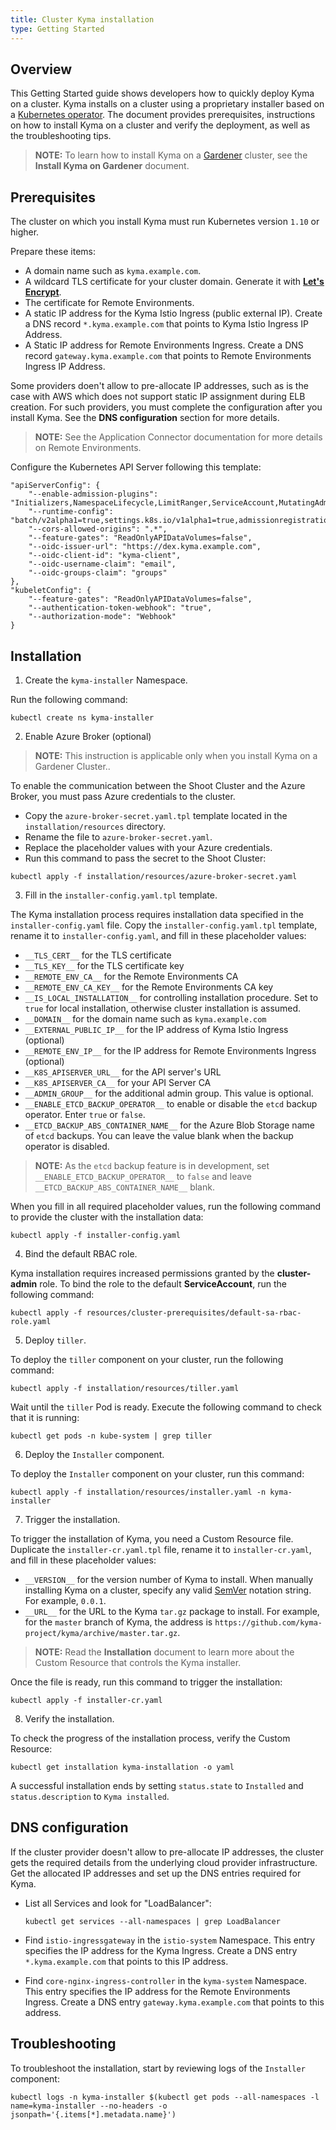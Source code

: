 ```yaml
---
title: Cluster Kyma installation
type: Getting Started
---
```


## Overview

This Getting Started guide shows developers how to quickly deploy Kyma on a cluster. Kyma installs on a cluster using a proprietary installer based on a [Kubernetes operator](https://coreos.com/operators/). The document provides prerequisites, instructions on how to install Kyma on a cluster and verify the deployment, as well as the troubleshooting tips.

>**NOTE:** To learn how to install Kyma on a [Gardener](https://github.com/gardener/gardener) cluster, see the **Install Kyma on Gardener** document.

## Prerequisites

The cluster on which you install Kyma must run Kubernetes version `1.10` or higher.

Prepare these items: 

- A domain name such as `kyma.example.com`.
- A wildcard TLS certificate for your cluster domain. Generate it with [**Let's Encrypt**](https://letsencrypt.org/).
- The certificate for Remote Environments.
- A static IP address for the Kyma Istio Ingress (public external IP). Create a DNS record `*.kyma.example.com` that points to Kyma Istio Ingress IP Address.
- A Static IP address for Remote Environments Ingress. Create a DNS record `gateway.kyma.example.com` that points to Remote Environments Ingress IP Address.

Some providers doen't allow to pre-allocate IP addresses, such as is the case with AWS which does not support static IP assignment during ELB creation. For such providers, you must complete the configuration after you install Kyma. See the **DNS configuration** section for more details. 

>**NOTE:** See the Application Connector documentation for more details on Remote Environments.

Configure the Kubernetes API Server following this template:

```
"apiServerConfig": {
    "--enable-admission-plugins": "Initializers,NamespaceLifecycle,LimitRanger,ServiceAccount,MutatingAdmissionWebhook,ValidatingAdmissionWebhook,DefaultStorageClass,ResourceQuota",
    "--runtime-config": "batch/v2alpha1=true,settings.k8s.io/v1alpha1=true,admissionregistration.k8s.io/v1alpha1=true",
    "--cors-allowed-origins": ".*",
    "--feature-gates": "ReadOnlyAPIDataVolumes=false",
    "--oidc-issuer-url": "https://dex.kyma.example.com",
    "--oidc-client-id": "kyma-client",
    "--oidc-username-claim": "email",
    "--oidc-groups-claim": "groups"
},
"kubeletConfig": {
    "--feature-gates": "ReadOnlyAPIDataVolumes=false",
    "--authentication-token-webhook": "true",
    "--authorization-mode": "Webhook"
}
```

## Installation

1. Create the `kyma-installer` Namespace.

Run the following command:

```
kubectl create ns kyma-installer
```

2. Enable Azure Broker (optional)

>**NOTE:** This instruction is applicable only when you install Kyma on a Gardener Cluster..

To enable the communication between the Shoot Cluster and the Azure Broker, you must pass Azure credentials to the cluster.

- Copy the `azure-broker-secret.yaml.tpl` template located in the `installation/resources` directory.
- Rename the file to `azure-broker-secret.yaml`.
- Replace the placeholder values with your Azure credentials.
- Run this command to pass the secret to the Shoot Cluster:
```
kubectl apply -f installation/resources/azure-broker-secret.yaml
```

3. Fill in the `installer-config.yaml.tpl` template.

The Kyma installation process requires installation data specified in the `installer-config.yaml` file. Copy the `installer-config.yaml.tpl` template, rename it to `installer-config.yaml`, and fill in these placeholder values:

- `__TLS_CERT__` for the TLS certificate
- `__TLS_KEY__` for the TLS certificate key
- `__REMOTE_ENV_CA__` for the Remote Environments CA
- `__REMOTE_ENV_CA_KEY__` for the Remote Environments CA key
- `__IS_LOCAL_INSTALLATION__` for controlling installation procedure. Set to `true` for local installation, otherwise cluster installation is assumed.
- `__DOMAIN__` for the domain name such as `kyma.example.com`
- `__EXTERNAL_PUBLIC_IP__` for the IP address of Kyma Istio Ingress (optional)
- `__REMOTE_ENV_IP__` for the IP address for Remote Environments Ingress (optional)
- `__K8S_APISERVER_URL__` for the API server's URL
- `__K8S_APISERVER_CA__` for your API Server CA
- `__ADMIN_GROUP__` for the additional admin group. This value is optional.
- `__ENABLE_ETCD_BACKUP_OPERATOR__` to enable or disable the `etcd` backup operator. Enter `true` or `false`.
- `__ETCD_BACKUP_ABS_CONTAINER_NAME__` for the Azure Blob Storage name of `etcd` backups. You can leave the value blank when the backup operator is disabled.

>**NOTE:** As the `etcd` backup feature is in development, set `__ENABLE_ETCD_BACKUP_OPERATOR__` to `false` and leave `__ETCD_BACKUP_ABS_CONTAINER_NAME__` blank.

When you fill in all required placeholder values, run the following command to provide the cluster with the installation data:

```
kubectl apply -f installer-config.yaml
```

4. Bind the default RBAC role.

Kyma installation requires increased permissions granted by the **cluster-admin** role. To bind the role to the default **ServiceAccount**, run the following command:

```
kubectl apply -f resources/cluster-prerequisites/default-sa-rbac-role.yaml
```

5. Deploy `tiller`.

To deploy the `tiller` component on your cluster, run the following command:

```
kubectl apply -f installation/resources/tiller.yaml
```

Wait until the `tiller` Pod is ready. Execute the following command to check that it is running:

```
kubectl get pods -n kube-system | grep tiller
```

6. Deploy the `Installer` component.

To deploy the `Installer` component on your cluster, run this command:

```
kubectl apply -f installation/resources/installer.yaml -n kyma-installer
```

7. Trigger the installation.

To trigger the installation of Kyma, you need a Custom Resource file. Duplicate the `installer-cr.yaml.tpl` file, rename it to `installer-cr.yaml`, and fill in these placeholder values:

- `__VERSION__` for the version number of Kyma to install. When manually installing Kyma on a cluster, specify any valid [SemVer](https://semver.org/) notation string. For example, `0.0.1`.
- `__URL__` for the URL to the Kyma `tar.gz` package to install. For example, for the `master` branch of Kyma, the address is `https://github.com/kyma-project/kyma/archive/master.tar.gz`.

>**NOTE:** Read the **Installation** document to learn more about the Custom Resource that controls the Kyma installer.

Once the file is ready, run this command to trigger the installation:

```
kubectl apply -f installer-cr.yaml
```
8. Verify the installation.

To check the progress of the installation process, verify the Custom Resource:

```
kubectl get installation kyma-installation -o yaml
```

A successful installation ends by setting `status.state` to `Installed` and `status.description` to `Kyma installed`.

## DNS configuration

If the cluster provider doesn't allow to pre-allocate IP addresses, the cluster gets the required details from the underlying cloud provider infrastructure. Get the allocated IP addresses and set up the DNS entries required for Kyma.

- List all Services and look for "LoadBalancer":
  ```
  kubectl get services --all-namespaces | grep LoadBalancer
  ```

- Find `istio-ingressgateway` in the `istio-system` Namespace. This entry specifies the IP address for the Kyma Ingress. Create a DNS entry `*.kyma.example.com` that points to this IP address.

- Find `core-nginx-ingress-controller` in the `kyma-system` Namespace. This entry specifies the IP address for the Remote Environments Ingress. Create a DNS entry `gateway.kyma.example.com` that points to this address.


## Troubleshooting

To troubleshoot the installation, start by reviewing logs of the `Installer` component:

```
kubectl logs -n kyma-installer $(kubectl get pods --all-namespaces -l name=kyma-installer --no-headers -o jsonpath='{.items[*].metadata.name}')
```
